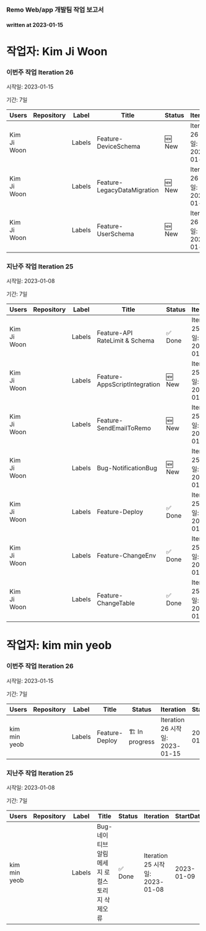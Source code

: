 ### Remo Web/app 개발팀 작업 보고서

#### written at 2023-01-15

# 작업자: Kim Ji Woon

### 이번주 작업 Iteration 26


시작일: 2023-01-15


기간: 7일

| Users | Repository | Label | Title | Status | Iteration | StartDate | DueDate | PullRequest |
| ----- | ---------- | ----- | ----- | ------ | --------- | --------- | ------- | ----------- |
| Kim Ji Woon |  | Labels | Feature-DeviceSchema | 🆕 New | Iteration 26 시작일: 2023-01-15 |  |  |  |
| Kim Ji Woon |  | Labels | Feature-LegacyDataMigration | 🆕 New | Iteration 26 시작일: 2023-01-15 |  |  |  |
| Kim Ji Woon |  | Labels | Feature-UserSchema | 🆕 New | Iteration 26 시작일: 2023-01-15 |  |  |  |

### 지난주 작업 Iteration 25


시작일: 2023-01-08


기간: 7일

| Users | Repository | Label | Title | Status | Iteration | StartDate | DueDate | PullRequest |
| ----- | ---------- | ----- | ----- | ------ | --------- | --------- | ------- | ----------- |
| Kim Ji Woon |  | Labels | Feature-API RateLimit & Schema | ✅ Done | Iteration 25 시작일: 2023-01-08 | 2023-01-04 | 2023-01-05 | 제목: chore: add QuotaManager 병합일: 2023-01-03 |
| Kim Ji Woon |  | Labels | Feature-AppsScriptIntegration | 🆕 New | Iteration 25 시작일: 2023-01-08 |  |  |  |
| Kim Ji Woon |  | Labels | Feature-SendEmailToRemo | 🆕 New | Iteration 25 시작일: 2023-01-08 |  |  |  |
| Kim Ji Woon |  | Labels | Bug-NotificationBug | 🆕 New | Iteration 25 시작일: 2023-01-08 |  |  |  |
| Kim Ji Woon |  | Labels | Feature-Deploy | ✅ Done | Iteration 25 시작일: 2023-01-08 | 2023-01-09 | 2023-01-13 |  |
| Kim Ji Woon |  | Labels | Feature-ChangeEnv | ✅ Done | Iteration 25 시작일: 2023-01-08 |  |  |  |
| Kim Ji Woon |  | Labels | Feature-ChangeTable | ✅ Done | Iteration 25 시작일: 2023-01-08 | 2023-01-10 | 2023-01-10 |  |

# 작업자: kim min yeob

### 이번주 작업 Iteration 26


시작일: 2023-01-15


기간: 7일

| Users | Repository | Label | Title | Status | Iteration | StartDate | DueDate | PullRequest |
| ----- | ---------- | ----- | ----- | ------ | --------- | --------- | ------- | ----------- |
| kim min yeob |  | Labels | Feature-Deploy | 🏗 In progress | Iteration 26 시작일: 2023-01-15 | 2023-01-09 | 2023-01-20 |  |

### 지난주 작업 Iteration 25


시작일: 2023-01-08


기간: 7일

| Users | Repository | Label | Title | Status | Iteration | StartDate | DueDate | PullRequest |
| ----- | ---------- | ----- | ----- | ------ | --------- | --------- | ------- | ----------- |
| kim min yeob |  | Labels | Bug-네이티브 알림메세지 로컬스토리지 삭제오류 | ✅ Done | Iteration 25 시작일: 2023-01-08 | 2023-01-09 | 2023-01-13 |  |
